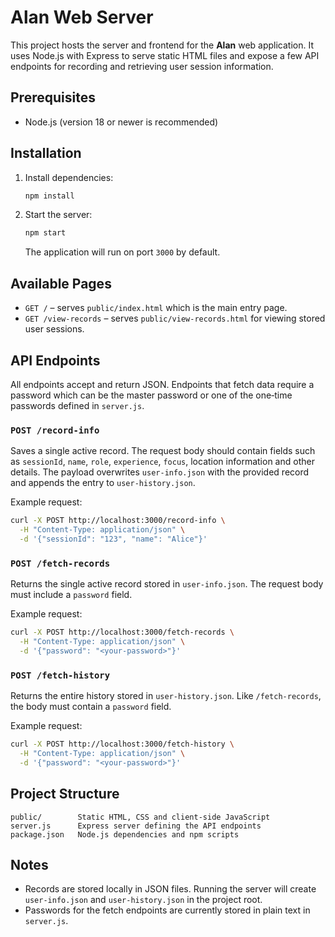 # Alan Web Server

This project hosts the server and frontend for the **Alan** web
application. It uses Node.js with Express to serve static HTML files and
expose a few API endpoints for recording and retrieving user session
information.

## Prerequisites

- Node.js (version 18 or newer is recommended)

## Installation

1. Install dependencies:
   ```bash
   npm install
   ```
2. Start the server:
   ```bash
   npm start
   ```
   The application will run on port `3000` by default.

## Available Pages

- `GET /` &ndash; serves `public/index.html` which is the main entry page.
- `GET /view-records` &ndash; serves `public/view-records.html` for viewing
  stored user sessions.

## API Endpoints

All endpoints accept and return JSON. Endpoints that fetch data require a
password which can be the master password or one of the one‑time
passwords defined in `server.js`.

### `POST /record-info`

Saves a single active record. The request body should contain fields such
as `sessionId`, `name`, `role`, `experience`, `focus`, location
information and other details. The payload overwrites `user-info.json`
with the provided record and appends the entry to
`user-history.json`.

Example request:

```bash
curl -X POST http://localhost:3000/record-info \
  -H "Content-Type: application/json" \
  -d '{"sessionId": "123", "name": "Alice"}'
```

### `POST /fetch-records`

Returns the single active record stored in `user-info.json`. The request
body must include a `password` field.

Example request:

```bash
curl -X POST http://localhost:3000/fetch-records \
  -H "Content-Type: application/json" \
  -d '{"password": "<your-password>"}'
```

### `POST /fetch-history`

Returns the entire history stored in `user-history.json`. Like
`/fetch-records`, the body must contain a `password` field.

Example request:

```bash
curl -X POST http://localhost:3000/fetch-history \
  -H "Content-Type: application/json" \
  -d '{"password": "<your-password>"}'
```

## Project Structure

```
public/        Static HTML, CSS and client-side JavaScript
server.js      Express server defining the API endpoints
package.json   Node.js dependencies and npm scripts
```

## Notes

- Records are stored locally in JSON files. Running the server will
  create `user-info.json` and `user-history.json` in the project root.
- Passwords for the fetch endpoints are currently stored in plain text in
  `server.js`.

